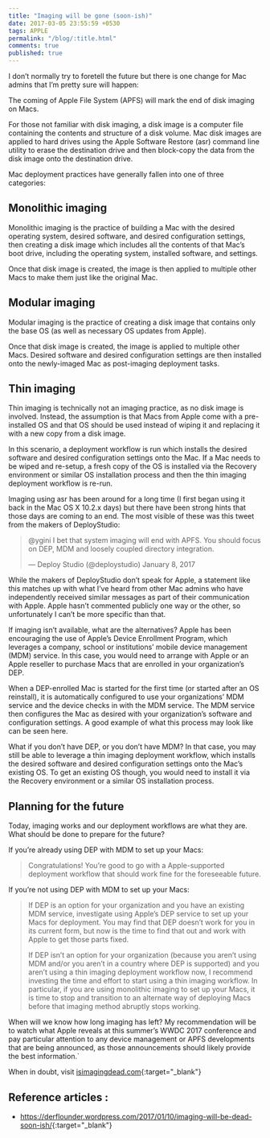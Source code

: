 ```yaml
---
title: "Imaging will be gone (soon-ish)"
date: 2017-03-05 23:55:59 +0530
tags: APPLE
permalink: "/blog/:title.html"
comments: true
published: true
---
```


I don’t normally try to foretell the future but there is one change for Mac admins that I’m pretty sure will happen:

The coming of Apple File System (APFS) will mark the end of disk imaging on Macs.

For those not familiar with disk imaging, a disk image is a computer file containing the contents and structure of a disk volume. Mac disk images are applied to hard drives using the Apple Software Restore (asr) command line utility to erase the destination drive and then block-copy the data from the disk image onto the destination drive.

Mac deployment practices have generally fallen into one of three categories:

## Monolithic imaging

Monolithic imaging is the practice of building a Mac with the desired operating system, desired software, and desired configuration settings, then creating a disk image which includes all the contents of that Mac’s boot drive, including the operating system, installed software, and settings.

Once that disk image is created, the image is then applied to multiple other Macs to make them just like the original Mac.

## Modular imaging

Modular imaging is the practice of creating a disk image that contains only the base OS (as well as necessary OS updates from Apple).

Once that disk image is created, the image is applied to multiple other Macs. Desired software and desired configuration settings are then installed onto the newly-imaged Mac as post-imaging deployment tasks.

## Thin imaging

Thin imaging is technically not an imaging practice, as no disk image is involved. Instead, the assumption is that Macs from Apple come with a pre-installed OS and that OS should be used instead of wiping it and replacing it with a new copy from a disk image.

In this scenario, a deployment workflow is run which installs the desired software and desired configuration settings onto the Mac. If a Mac needs to be wiped and re-setup, a fresh copy of the OS is installed via the Recovery environment or similar OS installation process and then the thin imaging deployment workflow is re-run.

Imaging using asr has been around for a long time (I first began using it back in the Mac OS X 10.2.x days) but there have been strong hints that those days are coming to an end. The most visible of these was this tweet from the makers of DeployStudio:

> @ygini I bet that system imaging will end with APFS. You should focus on DEP, MDM and loosely coupled directory integration.
>
> — Deploy Studio (@deploystudio) January 8, 2017

While the makers of DeployStudio don’t speak for Apple, a statement like this matches up with what I’ve heard from other Mac admins who have independently received similar messages as part of their communication with Apple. Apple hasn’t commented publicly one way or the other, so unfortunately I can’t be more specific than that.

If imaging isn’t available, what are the alternatives? Apple has been encouraging the use of Apple’s Device Enrollment Program, which leverages a company, school or institutions’ mobile device management (MDM) service. In this case, you would need to arrange with Apple or an Apple reseller to purchase Macs that are enrolled in your organization’s DEP.

When a DEP-enrolled Mac is started for the first time (or started after an OS reinstall), it is automatically configured to use your organizations’ MDM service and the device checks in with the MDM service. The MDM service then configures the Mac as desired with your organization’s software and configuration settings. A good example of what this process may look like can be seen here.

What if you don’t have DEP, or you don’t have MDM? In that case, you may still be able to leverage a thin imaging deployment workflow, which installs the desired software and desired configuration settings onto the Mac’s existing OS. To get an existing OS though, you would need to install it via the Recovery environment or a similar OS installation process.

## Planning for the future

Today, imaging works and our deployment workflows are what they are. What should be done to prepare for the future?

If you’re already using DEP with MDM to set up your Macs:

> Congratulations! You’re good to go with a Apple-supported deployment workflow that should work fine for the foreseeable future.

If you’re not using DEP with MDM to set up your Macs:

> If DEP is an option for your organization and you have an existing MDM service, investigate using Apple’s DEP service to set up your Macs for deployment. You may find that DEP doesn’t work for you in its current form, but now is the time to find that out and work with Apple to get those parts fixed.
>
> If DEP isn’t an option for your organization (because you aren’t using MDM and/or you aren’t in a country where DEP is supported) and you aren’t using a thin imaging deployment workflow now, I recommend investing the time and effort to start using a thin imaging workflow. In particular, if you are using monolithic imaging to set up your Macs, it is time to stop and transition to an alternate way of deploying Macs before that imaging method abruptly stops working.

When will we know how long imaging has left? My recommendation will be to watch what Apple reveals at this summer’s WWDC 2017 conference and pay particular attention to any device management or APFS developments that are being announced, as those announcements should likely provide the best information.`

When in doubt, visit [isimagingdead.com][web-page-1]{:target="_blank"}


## Reference articles :

- <https://derflounder.wordpress.com/2017/01/10/imaging-will-be-dead-soon-ish/>{:target="_blank"}


[web-page-1]: http://isimagingdead.com/
